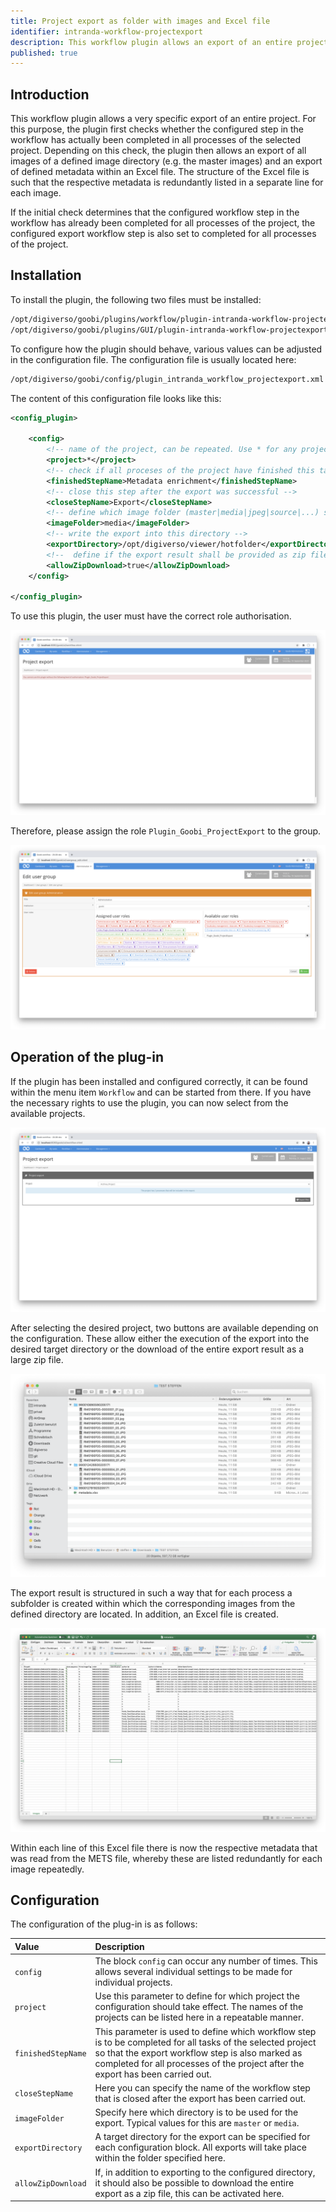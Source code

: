 ```yaml
---
title: Project export as folder with images and Excel file
identifier: intranda-workflow-projectexport
description: This workflow plugin allows an export of an entire project into a directory structure with an Excel file and the associated images according to specific project specifications
published: true
---
```

## Introduction
This workflow plugin allows a very specific export of an entire project. For this purpose, the plugin first checks whether the configured step in the workflow has actually been completed in all processes of the selected project. Depending on this check, the plugin then allows an export of all images of a defined image directory (e.g. the master images) and an export of defined metadata within an Excel file. The structure of the Excel file is such that the respective metadata is redundantly listed in a separate line for each image.

If the initial check determines that the configured workflow step in the workflow has already been completed for all processes of the project, the configured export workflow step is also set to completed for all processes of the project.


## Installation
To install the plugin, the following two files must be installed:

```bash
/opt/digiverso/goobi/plugins/workflow/plugin-intranda-workflow-projectexport-base.jar
/opt/digiverso/goobi/plugins/GUI/plugin-intranda-workflow-projectexport-gui.jar
```

To configure how the plugin should behave, various values can be adjusted in the configuration file. The configuration file is usually located here:

```bash
/opt/digiverso/goobi/config/plugin_intranda_workflow_projectexport.xml
```

The content of this configuration file looks like this:

```xml
<config_plugin>

    <config>
        <!-- name of the project, can be repeated. Use * for any project -->
        <project>*</project>
        <!-- check if all proceses of the project have finished this task -->
        <finishedStepName>Metadata enrichment</finishedStepName>
        <!-- close this step after the export was successful -->
        <closeStepName>Export</closeStepName>
        <!-- define which image folder (master|media|jpeg|source|...) shall be used for the export -->
        <imageFolder>media</imageFolder>
        <!-- write the export into this directory -->
        <exportDirectory>/opt/digiverso/viewer/hotfolder</exportDirectory>
        <!--  define if the export result shall be provided as zip file download -->
        <allowZipDownload>true</allowZipDownload>
    </config>

</config_plugin>
```

To use this plugin, the user must have the correct role authorisation.

![Without correct authorisation the plugin cannot be used](screen1_en.png)

Therefore, please assign the role `Plugin_Goobi_ProjectExport` to the group.

![Correctly assigned role for the users](screen2_en.png)


## Operation of the plug-in

If the plugin has been installed and configured correctly, it can be found within the menu item `Workflow` and can be started from there. If you have the necessary rights to use the plugin, you can now select from the available projects.

![Selection of the project](screen3_en.png)

After selecting the desired project, two buttons are available depending on the configuration. These allow either the execution of the export into the desired target directory or the download of the entire export result as a large zip file.

![Structure of the directory after executing the export](screen4.png)

The export result is structured in such a way that for each process a subfolder is created within which the corresponding images from the defined directory are located. In addition, an Excel file is created.

![Structure of an exported Excel file with all associated metadata per image](screen5.png)

Within each line of this Excel file there is now the respective metadata that was read from the METS file, whereby these are listed redundantly for each image repeatedly.


## Configuration
The configuration of the plug-in is as follows:

| Value | Description |
| :--- | :--- |
| `config` | The block `config` can occur any number of times. This allows several individual settings to be made for individual projects. |
| `project` | Use this parameter to define for which project the configuration should take effect. The names of the projects can be listed here in a repeatable manner. |
| `finishedStepName` | This parameter is used to define which workflow step is to be completed for all tasks of the selected project so that the export workflow step is also marked as completed for all processes of the project after the export has been carried out. |
| `closeStepName` | Here you can specify the name of the workflow step that is closed after the export has been carried out. |
| `imageFolder` | Specify here which directory is to be used for the export. Typical values for this are `master` or `media`. |
| `exportDirectory` | A target directory for the export can be specified for each configuration block. All exports will take place within the folder specified here. |
| `allowZipDownload` | If, in addition to exporting to the configured directory, it should also be possible to download the entire export as a zip file, this can be activated here. |
